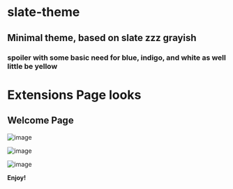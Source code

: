 # slate-theme

## Minimal theme, based on slate zzz grayish

### spoiler with some basic need for blue, indigo, and white as well little be yellow


# Extensions Page looks

## Welcome Page

![image](https://user-images.githubusercontent.com/69889565/182982417-6168c101-c6c2-4c54-921e-2d8ba69752ed.png)

![image](https://user-images.githubusercontent.com/69889565/182981921-c14681fd-4110-45f2-8cdd-c2676ba70f59.png)

![image](https://user-images.githubusercontent.com/69889565/182982611-7492ba45-ce79-4275-bc29-789b35a5215b.png)

**Enjoy!**

